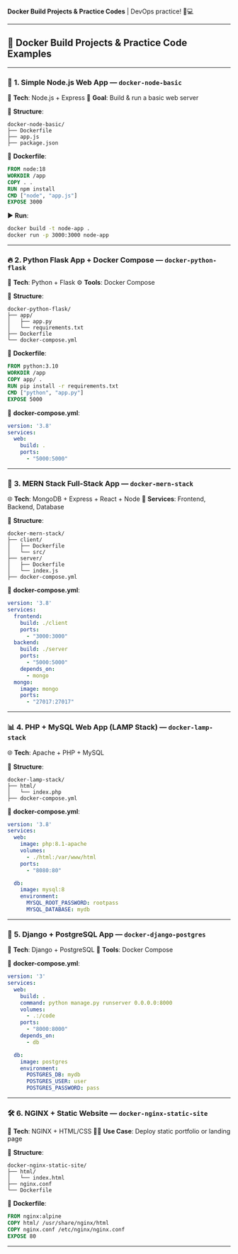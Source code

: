  **Docker Build Projects & Practice Codes**  | DevOps practice! 🐳💻

---

## 🐳 Docker Build Projects & Practice Code Examples

---

### 🔰 **1. Simple Node.js Web App** — `docker-node-basic`

🚀 **Tech**: Node.js + Express
🎯 **Goal**: Build & run a basic web server

📁 **Structure**:

```
docker-node-basic/
├── Dockerfile
├── app.js
├── package.json
```

🧱 **Dockerfile**:

```dockerfile
FROM node:18
WORKDIR /app
COPY . .
RUN npm install
CMD ["node", "app.js"]
EXPOSE 3000
```

▶️ **Run**:

```bash
docker build -t node-app .
docker run -p 3000:3000 node-app
```

---

### 🔥 **2. Python Flask App + Docker Compose** — `docker-python-flask`

🐍 **Tech**: Python + Flask
⚙️ **Tools**: Docker Compose

📁 **Structure**:

```
docker-python-flask/
├── app/
│   ├── app.py
│   └── requirements.txt
├── Dockerfile
└── docker-compose.yml
```

🧱 **Dockerfile**:

```dockerfile
FROM python:3.10
WORKDIR /app
COPY app/ .
RUN pip install -r requirements.txt
CMD ["python", "app.py"]
EXPOSE 5000
```

🔧 **docker-compose.yml**:

```yaml
version: '3.8'
services:
  web:
    build: .
    ports:
      - "5000:5000"
```

---

### 🐘 **3. MERN Stack Full-Stack App** — `docker-mern-stack`

🌐 **Tech**: MongoDB + Express + React + Node
🧩 **Services**: Frontend, Backend, Database

📁 **Structure**:

```
docker-mern-stack/
├── client/
│   ├── Dockerfile
│   └── src/
├── server/
│   ├── Dockerfile
│   └── index.js
├── docker-compose.yml
```

🔧 **docker-compose.yml**:

```yaml
version: '3.8'
services:
  frontend:
    build: ./client
    ports:
      - "3000:3000"
  backend:
    build: ./server
    ports:
      - "5000:5000"
    depends_on:
      - mongo
  mongo:
    image: mongo
    ports:
      - "27017:27017"
```

---

### 📊 **4. PHP + MySQL Web App (LAMP Stack)** — `docker-lamp-stack`

🌐 **Tech**: Apache + PHP + MySQL

📁 **Structure**:

```
docker-lamp-stack/
├── html/
│   └── index.php
├── docker-compose.yml
```

🔧 **docker-compose.yml**:

```yaml
version: '3.8'
services:
  web:
    image: php:8.1-apache
    volumes:
      - ./html:/var/www/html
    ports:
      - "8080:80"

  db:
    image: mysql:8
    environment:
      MYSQL_ROOT_PASSWORD: rootpass
      MYSQL_DATABASE: mydb
```

---

### 🐍 **5. Django + PostgreSQL App** — `docker-django-postgres`

🧠 **Tech**: Django + PostgreSQL
🔄 **Tools**: Docker Compose

🔧 **docker-compose.yml**:

```yaml
version: '3'
services:
  web:
    build: .
    command: python manage.py runserver 0.0.0.0:8000
    volumes:
      - .:/code
    ports:
      - "8000:8000"
    depends_on:
      - db

  db:
    image: postgres
    environment:
      POSTGRES_DB: mydb
      POSTGRES_USER: user
      POSTGRES_PASSWORD: pass
```

---

### 🛠️ **6. NGINX + Static Website** — `docker-nginx-static-site`

📄 **Tech**: NGINX + HTML/CSS
🧘‍♂️ **Use Case**: Deploy static portfolio or landing page

📁 **Structure**:

```
docker-nginx-static-site/
├── html/
│   └── index.html
├── nginx.conf
└── Dockerfile
```

🧱 **Dockerfile**:

```dockerfile
FROM nginx:alpine
COPY html/ /usr/share/nginx/html
COPY nginx.conf /etc/nginx/nginx.conf
EXPOSE 80
```

---


